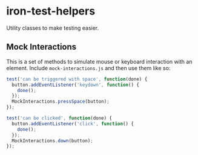 # iron-test-helpers

Utility classes to make testing easier.

## Mock Interactions

This is a set of methods to simulate mouse or keyboard interaction with an element. Include `mock-interactions.js` and then use them like so:

```javascript
test('can be triggered with space', function(done) {
  button.addEventListener('keydown', function() {
    done();
  });
  MockInteractions.pressSpace(button);
});

test('can be clicked', function(done) {
  button.addEventListener('click', function() {
    done();
  });
  MockInteractions.down(button);
});
```
